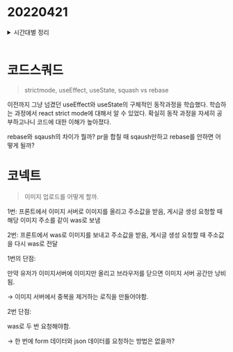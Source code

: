 # 20220421

<details>
<summary>시간대별 정리</summary>

아침

- aws s3 이미지 업로드

오전

- useEfffect 공부
- react srtict mode 에러

오후

- 컴포넌트 단위 분리
- useEffect, useState 내부로직 정리

저녁

- useEffect return 부분 고민
- git sqaush vs merge vs rebase

</details>
<br/>

# 코드스쿼드

> strictmode, useEffect, useState, squash vs rebase

이전까지 그냥 넘겼던 useEffect와 useState의 구체적인 동작과정을 학습했다. 학습하는 과정에서 react strict mode에 대해서 알 수 있었다. 확실히 동작 과정을 자세히 공부하고나니 코드에 대한 이해가 높아졌다.

rebase와 sqaush의 차이가 뭘까? pr을 합칠 때 sqaush만하고 rebase를 안하면 어떻게 될까?

# 코넥트

> 이미지 업로드를 어떻게 할까.

1번: 프론트에서 이미지 서버로 이미지를 올리고 주소값을 받음, 게시글 생성 요청할 때 해당 이미지 주소를 같이 was로 보냄

2번: 프론트에서 was로 이미지를 보내고 주소값을 받음, 게시글 생성 요청할 때 주소값을 다시 was로 전달

1번의 단점:

만약 유저가 이미지서버에 이미지만 올리고 브라우저를 닫으면 이미지 서버 공간만 낭비됨.

→ 이미지 서버에서 중복을 제거하는 로직을 만들어야함.

2번 단점:

was로 두 번 요청해야함.

→ 한 번에 form 데이터와 json 데이터를 요청하는 방법은 없을까?
